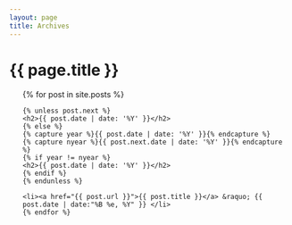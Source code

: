 ```yaml
---
layout: page
title: Archives
---
```


# {{ page.title }}

<ul>
    {% for post in site.posts %}

    {% unless post.next %}
    <h2>{{ post.date | date: '%Y' }}</h2>
    {% else %}
    {% capture year %}{{ post.date | date: '%Y' }}{% endcapture %}
    {% capture nyear %}{{ post.next.date | date: '%Y' }}{% endcapture %}
    {% if year != nyear %}
    <h2>{{ post.date | date: '%Y' }}</h2>
    {% endif %}
    {% endunless %}

    <li><a href="{{ post.url }}">{{ post.title }}</a> &raquo; {{ post.date | date:"%B %e, %Y" }} </li>
    {% endfor %}
</ul>
